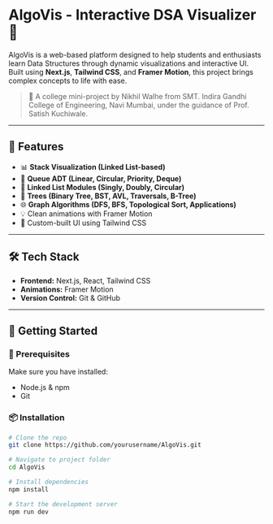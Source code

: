# AlgoVis - Interactive DSA Visualizer 🚀

AlgoVis is a web-based platform designed to help students and enthusiasts learn Data Structures through dynamic visualizations and interactive UI. Built using **Next.js**, **Tailwind CSS**, and **Framer Motion**, this project brings complex concepts to life with ease.

> 📘 A college mini-project by Nikhil Walhe from SMT. Indira Gandhi College of Engineering, Navi Mumbai, under the guidance of Prof. Satish Kuchiwale.

---

## 📌 Features

- 📊 **Stack Visualization (Linked List-based)**
- 🔁 **Queue ADT (Linear, Circular, Priority, Deque)**
- 🔗 **Linked List Modules (Singly, Doubly, Circular)**
- 🌳 **Trees (Binary Tree, BST, AVL, Traversals, B-Tree)**
- 🌐 **Graph Algorithms (DFS, BFS, Topological Sort, Applications)**
- 💡 Clean animations with Framer Motion
- 🎨 Custom-built UI using Tailwind CSS

---

## 🛠 Tech Stack

- **Frontend:** Next.js, React, Tailwind CSS
- **Animations:** Framer Motion
- **Version Control:** Git & GitHub

---

## 🚀 Getting Started

### 🔧 Prerequisites
Make sure you have installed:
- Node.js & npm
- Git

### 📦 Installation

```bash
# Clone the repo
git clone https://github.com/yourusername/AlgoVis.git

# Navigate to project folder
cd AlgoVis

# Install dependencies
npm install

# Start the development server
npm run dev
